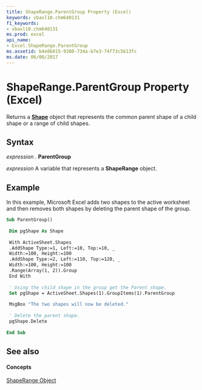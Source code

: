 ```yaml
---
title: ShapeRange.ParentGroup Property (Excel)
keywords: vbaxl10.chm640131
f1_keywords:
- vbaxl10.chm640131
ms.prod: excel
api_name:
- Excel.ShapeRange.ParentGroup
ms.assetid: b4e8b015-9380-734a-b7e3-74f73c5613fc
ms.date: 06/08/2017
---
```



# ShapeRange.ParentGroup Property (Excel)

Returns a  **[Shape](Excel.Shape.md)** object that represents the common parent shape of a child shape or a range of child shapes.


## Syntax

 _expression_ . **ParentGroup**

 _expression_ A variable that represents a **ShapeRange** object.


## Example

In this example, Microsoft Excel adds two shapes to the active worksheet and then removes both shapes by deleting the parent shape of the group.


```vb
Sub ParentGroup() 
 
 Dim pgShape As Shape 
 
 With ActiveSheet.Shapes 
 .AddShape Type:=1, Left:=10, Top:=10, _ 
 Width:=100, Height:=100 
 .AddShape Type:=2, Left:=110, Top:=120, _ 
 Width:=100, Height:=100 
 .Range(Array(1, 2)).Group 
 End With 
 
 ' Using the child shape in the group get the Parent shape. 
 Set pgShape = ActiveSheet.Shapes(1).GroupItems(1).ParentGroup 
 
 MsgBox "The two shapes will now be deleted." 
 
 ' Delete the parent shape. 
 pgShape.Delete 
 
End Sub
```


## See also


#### Concepts


[ShapeRange Object](Excel.ShapeRange.md)

